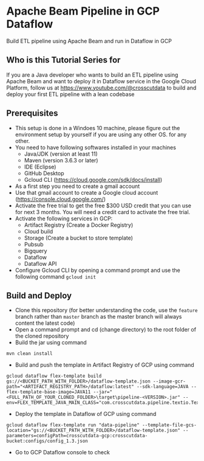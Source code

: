 # Apache Beam Pipeline in GCP Dataflow
Build ETL pipeline using Apache Beam and run in Dataflow in GCP

## Who is this Tutorial Series for
If you are a Java developer who wants to build an ETL pipeline using Apache Beam and want to deploy it in Dataflow service in the Google Cloud Platform, follow us at https://www.youtube.com/@crosscutdata to build and deploy your first ETL pipeline with a lean codebase

## Prerequisites
- This setup is done in a Windoes 10 machine, please figure out the environment setup by yourself if you are using any other OS. for any other.
- You need to have following softwares installed in your machines
  - Java/JDK (version at least 11)
  - Maven  (version 3.6.3 or later)
  - IDE (Eclipse)
  - GitHub Desktop
  - Gcloud CLI (https://cloud.google.com/sdk/docs/install)
- As a first step you need to create a gmail account
- Use that gmail account to create a Google cloud account (https://console.cloud.google.com/)
- Activate the free trial to get the free $300 USD credit that you can use for next 3 months. You will need a credit card to activate the free trial.
- Activate the following services in GCP:
  - Artifact Registry (Create a Docker Registry)
  - Cloud build
  - Storage (Create a bucket to store template)
  - Pubsub
  - Bigquery
  - Dataflow
  - Dataflow API
- Configure Gcloud CLI by opening a command prompt and use the following command ```gcloud init```

## Build and Deploy
- Clone this repository (for better understanding the code, use the ```feature``` branch rather than ```master``` branch as the master branch will always content the latest code)
- Open a command prompt and cd (change directory) to the root folder of the cloned repository
- Build the jar using command 
```
mvn clean install
```
- Build and push the template in Artifact Registry of GCP using command 
```
gcloud dataflow flex-template build gs://<BUCKET_PATH_WITH_FOLDER>/dataflow-template.json --image-gcr-path="<ARTIFACT_REGISTRY_PATH>/dataflow:latest" --sdk-language=JAVA --flex-template-base-image=JAVA11 --jar="<FULL_PATH_OF_YOUR_CLONED_FOLDER>\target\pipeline-<VERSION>.jar" --env=FLEX_TEMPLATE_JAVA_MAIN_CLASS="com.crosscutdata.pipeline.textio.TextIOPipeline"
```
- Deploy the template in Dataflow of GCP using command 
```
gcloud dataflow flex-template run "data-pipeline" --template-file-gcs-location="gs://<BUCKET_PATH_WITH_FOLDER>/dataflow-template.json" --parameters=configPath=crosscutdata-gcp:crosscutdata-bucket:configs/config_1.3.json
```
- Go to GCP Dataflow console to check
